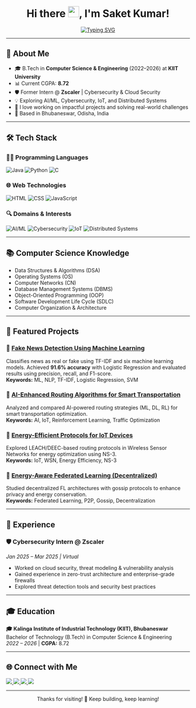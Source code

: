 <h1 align="center">Hi there <img src="https://media.giphy.com/media/hvRJCLFzcasrR4ia7z/giphy.gif" width="30">, I'm Saket Kumar!</h1>

<p align="center">
  <a href="https://git.io/typing-svg">
    <img src="https://readme-typing-svg.demolab.com?font=Inter&size=25&pause=1000&color=F7F7F7&center=true&vCenter=true&width=700&lines=Passionate+CSE+Undergrad+from+KIIT;Cybersecurity+%7C+AI%2FML+%7C+IoT+%7C+Distributed+Systems;Learning+%7C+Building+%7C+Solving+Real-World+Problems" alt="Typing SVG" />
  </a>
</p>

---

## 🚀 About Me

- 🎓 B.Tech in **Computer Science & Engineering** (2022–2026) at **KIIT University**
- 📊 Current CGPA: **8.72**
- 🛡️ Former Intern @ **Zscaler** | Cybersecurity & Cloud Security  
- 💡 Exploring AI/ML, Cybersecurity, IoT, and Distributed Systems  
- 💬 I love working on impactful projects and solving real-world challenges
- 📍 Based in Bhubaneswar, Odisha, India

---

## 🛠️ Tech Stack

### 👨‍💻 Programming Languages
![Java](https://img.shields.io/badge/Java-ED8B00?style=for-the-badge&logo=openjdk&logoColor=white)
![Python](https://img.shields.io/badge/Python-3670A0?style=for-the-badge&logo=python&logoColor=white)
![C](https://img.shields.io/badge/C-00599C?style=for-the-badge&logo=c&logoColor=white)

### 🌐 Web Technologies
![HTML](https://img.shields.io/badge/HTML5-E34F26?style=for-the-badge&logo=html5&logoColor=white)
![CSS](https://img.shields.io/badge/CSS3-1572B6?style=for-the-badge&logo=css3&logoColor=white)
![JavaScript](https://img.shields.io/badge/JavaScript-F0DB4F?style=for-the-badge&logo=javascript&logoColor=black)

### 🔍 Domains & Interests
![AI/ML](https://img.shields.io/badge/AI%2FML-F9A825?style=for-the-badge&logo=tensorflow&logoColor=white)
![Cybersecurity](https://img.shields.io/badge/Cybersecurity-00AEEF?style=for-the-badge&logo=hackthebox&logoColor=white)
![IoT](https://img.shields.io/badge/IoT-7A9CC6?style=for-the-badge&logo=cisco&logoColor=white)
![Distributed Systems](https://img.shields.io/badge/Distributed%20Systems-007ACC?style=for-the-badge&logo=apache&logoColor=white)

---

## 📚 Computer Science Knowledge

- Data Structures & Algorithms (DSA)
- Operating Systems (OS)
- Computer Networks (CN)
- Database Management Systems (DBMS)
- Object-Oriented Programming (OOP)
- Software Development Life Cycle (SDLC)
- Computer Organization & Architecture

---

## 📂 Featured Projects

### 📰 [Fake News Detection Using Machine Learning](https://github.com/SaketKr-45/Fake-News-Detection-ML)
Classifies news as real or fake using TF-IDF and six machine learning models. Achieved **91.6% accuracy** with Logistic Regression and evaluated results using precision, recall, and F1-score.  
**Keywords:** ML, NLP, TF-IDF, Logistic Regression, SVM

### 🚗 [AI-Enhanced Routing Algorithms for Smart Transportation](https://github.com/SaketKr-45/AI-Enhanced-Routing-Algorithms-for-IoT-Driven-Smart-Transportation.git)  
Analyzed and compared AI-powered routing strategies (ML, DL, RL) for smart transportation optimization.  
**Keywords:** AI, IoT, Reinforcement Learning, Traffic Optimization

### 🌱 [Energy-Efficient Protocols for IoT Devices](https://github.com/SaketKr-45/Energy-Efficient-Protocols-for-IoT-Devic.git)  
Explored LEACH/DEEC-based routing protocols in Wireless Sensor Networks for energy optimization using NS-3.  
**Keywords:** IoT, WSN, Energy Efficiency, NS-3

### 🔐 [Energy-Aware Federated Learning (Decentralized)](https://github.com/SaketKr-45/Energy-Aware-Decentralised-Aggregation-Mechanisms-in-Federated-Learning.git)  
Studied decentralized FL architectures with gossip protocols to enhance privacy and energy conservation.  
**Keywords:** Federated Learning, P2P, Gossip, Decentralization

---

## 🏢 Experience

### 🛡️ **Cybersecurity Intern @ Zscaler**  
*Jan 2025 – Mar 2025 | Virtual*  
- Worked on cloud security, threat modeling & vulnerability analysis  
- Gained experience in zero-trust architecture and enterprise-grade firewalls  
- Explored threat detection tools and security best practices

---

## 🎓 Education

**🎓 Kalinga Institute of Industrial Technology (KIIT), Bhubaneswar**  
Bachelor of Technology (B.Tech) in Computer Science & Engineering  
*2022 – 2026* | **CGPA:** 8.72

---

## 🌐 Connect with Me

<p align="left">
  <a href="https://www.linkedin.com/in/saket-kumar-050b27274" target="_blank">
    <img src="https://img.shields.io/badge/LinkedIn-0077B5?style=for-the-badge&logo=linkedin&logoColor=white"/>
  </a>
  <a href="https://github.com/SaketKr-45" target="_blank">
    <img src="https://img.shields.io/badge/GitHub-171515?style=for-the-badge&logo=github&logoColor=white"/>
  </a>
  <a href="https://leetcode.com/u/SaketKr45/" target="_blank">
    <img src="https://img.shields.io/badge/LeetCode-FFA116?style=for-the-badge&logo=LeetCode&logoColor=black"/>
  </a>
  <a href="mailto:saketkumar0883@gmail.com">
    <img src="https://img.shields.io/badge/Gmail-D14836?style=for-the-badge&logo=gmail&logoColor=white"/>
  </a>
</p>

---

<p align="center">Thanks for visiting! 🙌 Keep building, keep learning!</p>
